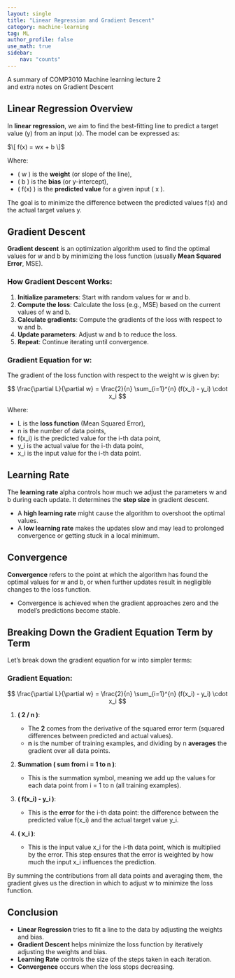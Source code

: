 ```yaml
---
layout: single
title: "Linear Regression and Gradient Descent"
category: machine-learning
tag: ML
author_profile: false
use_math: true
sidebar:
    nav: "counts"
---
```


A summary of COMP3010 Machine learning lecture 2 <br>
and extra notes on Gradient Descent

## Linear Regression Overview
In **linear regression**, we aim to find the best-fitting line to predict a target value (y) from an input (x). The model can be expressed as:


$\[ f(x) = wx + b \]$


Where:
- \( w \) is the **weight** (or slope of the line),
- \( b \) is the **bias** (or y-intercept),
- \( f(x) \) is the **predicted value** for a given input \( x \).

The goal is to minimize the difference between the predicted values f(x) and the actual target values y.

## Gradient Descent
**Gradient descent** is an optimization algorithm used to find the optimal values for w and b by minimizing the loss function (usually **Mean Squared Error**, MSE).

### How Gradient Descent Works:
1. **Initialize parameters**: Start with random values for w and b.
2. **Compute the loss**: Calculate the loss (e.g., MSE) based on the current values of w and b.
3. **Calculate gradients**: Compute the gradients of the loss with respect to w and b.
4. **Update parameters**: Adjust w and b to reduce the loss.
5. **Repeat**: Continue iterating until convergence.

### Gradient Equation for w:
The gradient of the loss function with respect to the weight w is given by:

$$
\frac{\partial L}{\partial w} = \frac{2}{n} \sum_{i=1}^{n} (f(x_i) - y_i) \cdot x_i
$$

Where:
- L is the **loss function** (Mean Squared Error),
- n is the number of data points,
- f(x_i) is the predicted value for the i-th data point,
- y_i is the actual value for the i-th data point,
- x_i is the input value for the i-th data point.

## Learning Rate
The **learning rate** alpha controls how much we adjust the parameters w and b during each update. It determines the **step size** in gradient descent.

- A **high learning rate** might cause the algorithm to overshoot the optimal values.
- A **low learning rate** makes the updates slow and may lead to prolonged convergence or getting stuck in a local minimum.

## Convergence
**Convergence** refers to the point at which the algorithm has found the optimal values for w and b, or when further updates result in negligible changes to the loss function.

- Convergence is achieved when the gradient approaches zero and the model’s predictions become stable.

## Breaking Down the Gradient Equation Term by Term
Let’s break down the gradient equation for w into simpler terms:

### Gradient Equation:

$$
\frac{\partial L}{\partial w} = \frac{2}{n} \sum_{i=1}^{n} (f(x_i) - y_i) \cdot x_i
$$

1. **( 2 / n )**:
   - The **2** comes from the derivative of the squared error term (squared differences between predicted and actual values).
   - **n** is the number of training examples, and dividing by n **averages** the gradient over all data points.

2. **Summation ( sum from i = 1 to n )**:
   - This is the summation symbol, meaning we add up the values for each data point from i = 1 to n (all training examples).

3. **( f(x_i) - y_i )**:
   - This is the **error** for the i-th data point: the difference between the predicted value f(x_i) and the actual target value y_i.

4. **( x_i )**:
   - This is the input value x_i for the i-th data point, which is multiplied by the error. This step ensures that the error is weighted by how much the input x_i influences the prediction.

By summing the contributions from all data points and averaging them, the gradient gives us the direction in which to adjust w to minimize the loss function.

## Conclusion
- **Linear Regression** tries to fit a line to the data by adjusting the weights and bias.
- **Gradient Descent** helps minimize the loss function by iteratively adjusting the weights and bias.
- **Learning Rate** controls the size of the steps taken in each iteration.
- **Convergence** occurs when the loss stops decreasing.
